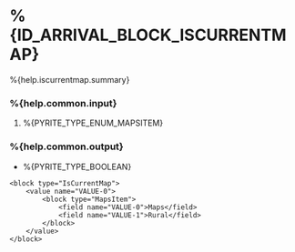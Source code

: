 # %{ID_ARRIVAL_BLOCK_ISCURRENTMAP}

%{help.iscurrentmap.summary}

### %{help.common.input}

1. %{PYRITE_TYPE_ENUM_MAPSITEM}

### %{help.common.output}

-   %{PYRITE_TYPE_BOOLEAN}

```
<block type="IsCurrentMap">
    <value name="VALUE-0">
        <block type="MapsItem">
            <field name="VALUE-0">Maps</field>
            <field name="VALUE-1">Rural</field>
        </block>
    </value>
</block>
```
